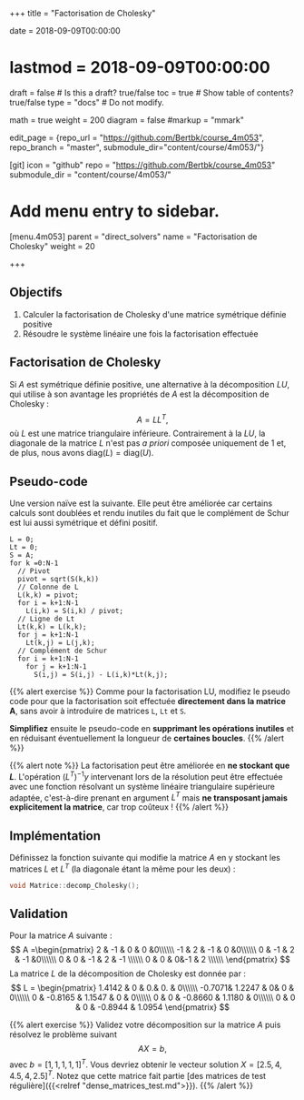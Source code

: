 +++
title = "Factorisation de Cholesky"

date = 2018-09-09T00:00:00
# lastmod = 2018-09-09T00:00:00

draft = false  # Is this a draft? true/false
toc = true  # Show table of contents? true/false
type = "docs"  # Do not modify.

math = true
weight = 200
diagram = false
#markup = "mmark"

edit_page = {repo_url = "https://github.com/Bertbk/course_4m053", repo_branch = "master", submodule_dir="content/course/4m053/"}

[git]
  icon = "github"
  repo = "https://github.com/Bertbk/course_4m053"
  submodule_dir = "content/course/4m053/"

# Add menu entry to sidebar.
[menu.4m053]
  parent = "direct_solvers"
  name = "Factorisation de Cholesky"
  weight = 20

+++

## Objectifs

1. Calculer la factorisation de Cholesky d'une matrice symétrique définie positive
2. Résoudre le système linéaire une fois la factorisation effectuée

## Factorisation de Cholesky

Si $A$ est symétrique définie positive, une alternative à la décomposition $LU$, qui utilise à son avantage les propriétés de $A$ est la décomposition de Cholesky :
$$
A=LL^T,
$$
où $L$ est une matrice triangulaire inférieure. Contrairement à la $LU$, la diagonale de la matrice $L$ n'est pas *a priori* composée uniquement de 1 et, de plus, nous avons $\text{diag}(L)=\text{diag}(U)$.

## Pseudo-code

Une version naïve est la suivante. Elle peut être améliorée car certains calculs sont doublées et rendu inutiles du fait que le complément de Schur est lui aussi symétrique et défini positif.

```
L = 0;
Lt = 0;
S = A;
for k =0:N-1
  // Pivot
  pivot = sqrt(S(k,k))
  // Colonne de L
  L(k,k) = pivot;
  for i = k+1:N-1
    L(i,k) = S(i,k) / pivot;
  // Ligne de Lt
  Lt(k,k) = L(k,k);
  for j = k+1:N-1
    Lt(k,j) = L(j,k);
  // Complément de Schur
  for i = k+1:N-1
    for j = k+1:N-1
      S(i,j) = S(i,j) - L(i,k)*Lt(k,j);
```


{{% alert exercise %}}
Comme pour la factorisation LU, modifiez le pseudo code pour que la factorisation soit effectuée **directement dans la matrice A**, sans avoir à introduire de matrices `L`, `Lt` et `S`.

**Simplifiez** ensuite le pseudo-code en **supprimant les opérations inutiles** et en réduisant éventuellement la longueur de **certaines boucles**. 
{{% /alert %}}


{{% alert note %}}
La factorisation peut être améliorée en **ne stockant que $L$**. L'opération $(L^T)^{-1}y$ intervenant lors de la résolution peut être effectuée avec une fonction résolvant un système linéaire triangulaire supérieure adaptée, c'est-à-dire prenant en argument $L^T$ mais **ne transposant jamais explicitement la matrice**, car trop coûteux !
{{% /alert %}}

## Implémentation

Définissez la fonction suivante qui modifie la matrice $A$ en y stockant les matrices $L$ et $L^T$ (la diagonale étant la même pour les deux) :

```cpp
void Matrice::decomp_Cholesky();
```


## Validation

Pour la matrice $A$ suivante :
$$
A =\begin{pmatrix}
  2 & -1 & 0 & 0 &0\\\\\\
  -1 & 2 & -1 & 0 &0\\\\\\
  0 & -1 & 2 & -1 &0\\\\\\
  0 & 0 & -1 & 2 & -1 \\\\\\
  0 & 0 & 0&-1 & 2 \\\\\\
\end{pmatrix}
$$
La matrice $L$ de la décomposition de Cholesky est donnée par :
$$
L = \begin{pmatrix}
1.4142 &  0  & 0.& 0. & 0\\\\\\
-0.7071&   1.2247 &  0&  0 &  0\\\\\\
0 & -0.8165 &  1.1547 &  0 &  0\\\\\\
0 &  0 & -0.8660 &  1.1180 &  0\\\\\\
0 &  0 &  0 & -0.8944 &  1.0954
\end{pmatrix}
$$

{{% alert exercise %}}
Validez votre décomposition sur la matrice $A$ puis résolvez le problème suivant
$$
A X = b,
$$
avec $b=[1,1,1,1,1]^T$. Vous devriez obtenir le vecteur solution $X = [2.5, 4,4.5, 4,2.5]^T$. Notez que cette matrice fait partie [des matrices de test régulière]({{<relref "dense_matrices_test.md">}}). 
{{% /alert %}}

